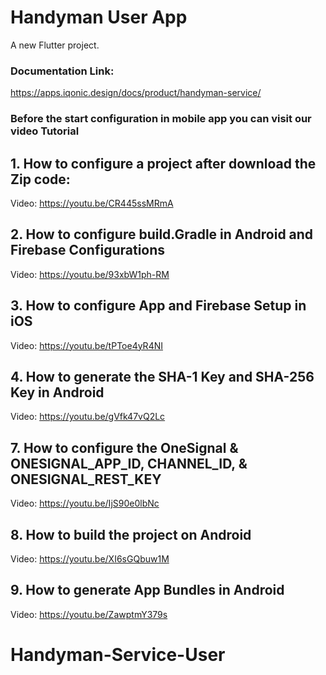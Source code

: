 # Handyman User App

A new Flutter project.

### Documentation Link:
https://apps.iqonic.design/docs/product/handyman-service/


### Before the start configuration in mobile app you can visit our video Tutorial ###

## 1. How to configure a project after download the Zip code: 
 Video: https://youtu.be/CR445ssMRmA

## 2. How to configure build.Gradle in Android and Firebase Configurations
 Video: https://youtu.be/93xbW1ph-RM

## 3. How to configure App and Firebase Setup in iOS
 Video: https://youtu.be/tPToe4yR4NI

## 4. How to generate the SHA-1 Key and SHA-256 Key in Android
 Video: https://youtu.be/gVfk47vQ2Lc

## 7. How to configure the OneSignal & ONESIGNAL_APP_ID, CHANNEL_ID, & ONESIGNAL_REST_KEY
 Video: https://youtu.be/IjS90e0lbNc

## 8. How to build the project on Android
 Video: https://youtu.be/XI6sGQbuw1M

## 9. How to generate App Bundles in Android
 Video: https://youtu.be/ZawptmY379s
# Handyman-Service-User
